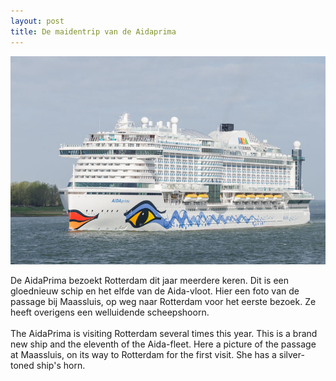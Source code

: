 ```yaml
---
layout: post
title: De maidentrip van de Aidaprima
---
```


![aidaprima](/images/aidaprima.jpg)

De AidaPrima bezoekt Rotterdam dit jaar meerdere keren. Dit is een gloednieuw schip en het elfde van de Aida-vloot. Hier een foto van de passage bij Maassluis, op weg naar Rotterdam voor het eerste bezoek. Ze heeft overigens een welluidende scheepshoorn.
<br><br>
The AidaPrima is visiting Rotterdam several times this year. This is a brand new ship and the eleventh of the Aida-fleet. Here a picture of the passage at Maassluis, on its way to Rotterdam for the first visit. She has a silver-toned ship's horn.
